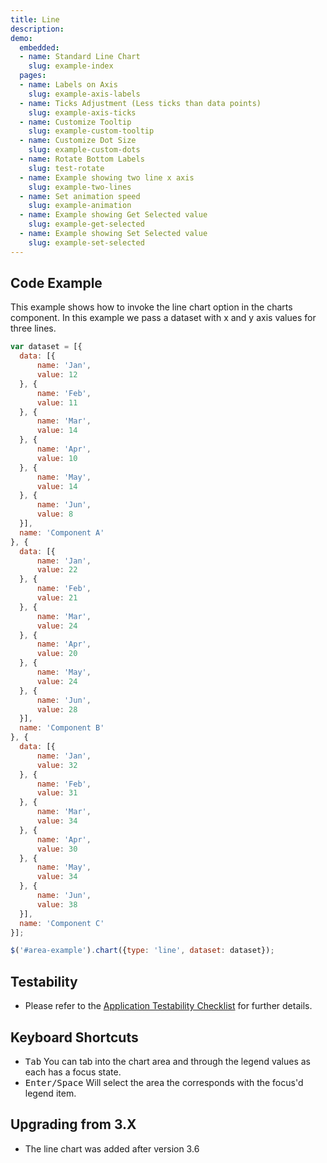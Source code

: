 ```yaml
---
title: Line
description: 
demo:
  embedded:
  - name: Standard Line Chart
    slug: example-index
  pages:
  - name: Labels on Axis
    slug: example-axis-labels
  - name: Ticks Adjustment (Less ticks than data points)
    slug: example-axis-ticks
  - name: Customize Tooltip
    slug: example-custom-tooltip
  - name: Customize Dot Size
    slug: example-custom-dots
  - name: Rotate Bottom Labels
    slug: test-rotate
  - name: Example showing two line x axis
    slug: example-two-lines
  - name: Set animation speed
    slug: example-animation
  - name: Example showing Get Selected value
    slug: example-get-selected
  - name: Example showing Set Selected value
    slug: example-set-selected
---
```


## Code Example

This example shows how to invoke the line chart option in the charts component. In this example we pass a dataset with x and y axis values for three lines.

```javascript
var dataset = [{
  data: [{
      name: 'Jan',
      value: 12
  }, {
      name: 'Feb',
      value: 11
  }, {
      name: 'Mar',
      value: 14
  }, {
      name: 'Apr',
      value: 10
  }, {
      name: 'May',
      value: 14
  }, {
      name: 'Jun',
      value: 8
  }],
  name: 'Component A'
}, {
  data: [{
      name: 'Jan',
      value: 22
  }, {
      name: 'Feb',
      value: 21
  }, {
      name: 'Mar',
      value: 24
  }, {
      name: 'Apr',
      value: 20
  }, {
      name: 'May',
      value: 24
  }, {
      name: 'Jun',
      value: 28
  }],
  name: 'Component B'
}, {
  data: [{
      name: 'Jan',
      value: 32
  }, {
      name: 'Feb',
      value: 31
  }, {
      name: 'Mar',
      value: 34
  }, {
      name: 'Apr',
      value: 30
  }, {
      name: 'May',
      value: 34
  }, {
      name: 'Jun',
      value: 38
  }],
  name: 'Component C'
}];

$('#area-example').chart({type: 'line', dataset: dataset});
```

## Testability

- Please refer to the [Application Testability Checklist](https://design.infor.com/resources/application-testability-checklist) for further details.

## Keyboard Shortcuts

- <kbd>Tab</kbd> You can tab into the chart area and through the legend values as each has a focus state.
- <kbd>Enter/Space</kbd> Will select the area the corresponds with the focus'd legend item.

## Upgrading from 3.X

- The line chart was added after version 3.6
